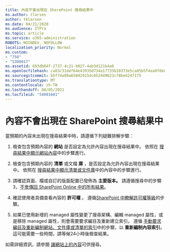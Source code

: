 ```yaml
---
title: 內容不會出現在 SharePoint 搜尋結果中
ms.author: tlarsen
author: tklarsen
ms.date: 04/21/2020
ms.audience: ITPro
ms.topic: article
ms.service: o365-administration
ROBOTS: NOINDEX, NOFOLLOW
localization_priority: Normal
ms.custom:
- "750"
- "5300017"
ms.assetid: 693db84f-2737-4c21-b027-4ab3d121b4a8
ms.openlocfilehash: ca03c31def64e43935d734a17735b10373e5ca85b5f4ea0f0e886b9ea39884cd
ms.sourcegitcommit: b5f7da89a650d2915dc652449623c78be6247175
ms.translationtype: MT
ms.contentlocale: zh-TW
ms.lasthandoff: 08/05/2021
ms.locfileid: "54081601"
---
```

# <a name="content-doesnt-appear-in-sharepoint-search-results"></a>內容不會出現在 SharePoint 搜尋結果中

當預期的內容未出現在搜尋結果中時，請遵循下列疑難排解步驟：
  
1. 檢查包含預期內容的 **網站** 是否設定為允許內容出現在搜尋結果中。 依照在 [搜尋結果中顯示網站內容](https://docs.microsoft.com/sharepoint/make-site-content-searchable#show-content-on-a-site-in-search-results)中的步驟進行。

2. 檢查包含預期內容的 **清單** 或文檔 **庫** ，是否設定為允許內容出現在搜尋結果中。 依照在 [搜尋結果中顯示清單或文件庫](https://docs.microsoft.com/sharepoint/make-site-content-searchable#show-content-from-lists-or-libraries-in-search-results)中的內容中的步驟進行。

3. 請確認頁面、檔或自訂的版面配置已發佈為 **主要版本。** 請遵循搜尋中的步驟3，[不會傳回 SharePoint Online 中的所有結果](https://go.microsoft.com/fwlink/?linkid=874525)。

4. 確認使用者具備查看內容的 **許可權** 。 遵循[SharePoint 中瞭解許可權等級](https://docs.microsoft.com/sharepoint/understanding-permission-levels)的步驟。
    
5. 如果已使用新增的 managed 屬性變更了搜尋架構、編輯 managed 屬性，或是移除 managed 屬性，則會需要要求編目及重新建立索引。 遵循 [手動要求編目及重新編制網站、文件庫或清單的索引](https://docs.microsoft.com/sharepoint/crawl-site-content)中的步驟，以 **重新編制內容索引**。 這可能需要一些時間，請等候24小時後檢查結果。

如需詳細資訊，請參閱 [讓網站上的內容](https://docs.microsoft.com/sharepoint/make-site-content-searchable)可供搜尋。 
  

